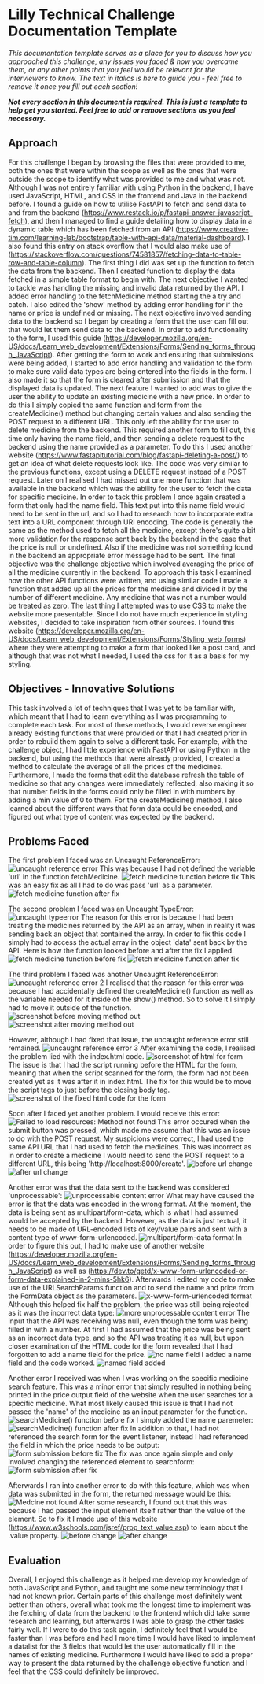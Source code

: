 # Lilly Technical Challenge Documentation Template

*This documentation template serves as a place for you to discuss how you approached this challenge, any issues you faced & how you overcame them, or any other points that you feel would be relevant for the interviewers to know. The text in italics is here to guide you - feel free to remove it once you fill out each section!*

***Not every section in this document is required. This is just a template to help get you started. Feel free to add or remove sections as you feel necessary.***

## Approach
For this challenge I began by browsing the files that were provided to me, both the ones that were within the scope as well as the ones that were outside the scope to identify what was provided to me and what was not. Although I was not entirely familiar with using Python in the backend, I have used JavaScript, HTML, and CSS in the frontend and Java in the backend before. I found a guide on how to utilise FastAPI to fetch and send data to and from the backend (https://www.restack.io/p/fastapi-answer-javascript-fetch), and then I managed to find a guide detailing how to display data in a dynamic table which has been fetched from an API (https://www.creative-tim.com/learning-lab/bootstrap/table-with-api-data/material-dashboard). I also found this entry on stack overflow that I would also make use of (https://stackoverflow.com/questions/74581857/fetching-data-to-table-row-and-table-column). The first thing I did was set up the function to fetch the data from the backend. Then I created function to display the data fetched in a simple table format to begin with. The next objective I wanted to tackle was handling the missing and invalid data returned by the API. I added error handling to the fetchMedicine method starting the a try and catch. I also edited the 'show' method by adding error handling for if the name or price is undefined or missing. The next objective involved sending data to the backend so I began by creating a form that the user can fill out that would let them send data to the backend. In order to add functionality to the form, I used this guide (https://developer.mozilla.org/en-US/docs/Learn_web_development/Extensions/Forms/Sending_forms_through_JavaScript). After getting the form to work and ensuring that submissions were being added, I started to add error handling and validation to the form to make sure valid data types are being entered into the fields in the form. I also made it so that the form is cleared after submission and that the displayed data is updated. The next feature I wanted to add was to give the user the ability to update an existing medicine with a new price. In order to do this I simply copied the same function and form from the createMedicine() method but changing certain values and also sending the POST request to a different URL. This only left the ability for the user to delete medicine from the backend. This required another form to fill out, this time only having the name field, and then sending a delete request to the backend using the name provided as a parameter. To do this I used another website (https://www.fastapitutorial.com/blog/fastapi-deleting-a-post/) to get an idea of what delete requests look like. The code was very similar to the previous functions, except using a DELETE request instead of a POST request. Later on I realised I had missed out one more function that was available in the backend which was the ability for the user to fetch the data for specific medicine. In order to tack this problem I once again created a form that only had the name field. This text put into this name field would need to be sent in the url, and so I had to research how to incorporate extra text into a URL component through URI encoding. The code is generally the same as the method used to fetch all the medicine, except there's quite a bit more validation for the response sent back by the backend in the case that the price is null or undefined. Also if the medicine was not something found in the backend an appropriate error message had to be sent. The final objective was the challenge objective which involved averaging the price of all the medicine currently in the backend. To approach this task I examined how the other API functions were written, and using similar code I made a function that added up all the prices for the medicine and divided it by the number of different medicine. Any medicine that was not a number would be treated as zero. The last thing I attempted was to use CSS to make the website more presentable. Since I do not have much experience in styling websites, I decided to take inspiration from other sources. I found this website (https://developer.mozilla.org/en-US/docs/Learn_web_development/Extensions/Forms/Styling_web_forms) where they were attempting to make a form that looked like a post card, and although that was not what I needed, I used the css for it as a basis for my styling.

## Objectives - Innovative Solutions
This task involved a lot of techniques that I was yet to be familiar with, which meant that I had to learn everything as I was programming to complete each task. For most of these methods, I would reverse engineer already existing functions that were provided or that I had created prior in order to rebuild them again to solve a different task. For example, with the challenge object, I had little experience with FastAPI or using Python in the backend, but using the methods that were already provided, I created a method to calculate the average of all the prices of the medicines. Furthermore, I made the forms that edit the database refresh the table of medicine so that any changes were immediately reflected, also making it so that number fields in the forms could only be filled in with numbers by adding a min value of 0 to them. For the createMedicine() method, I also learned about the different ways that form data could be encoded, and figured out what type of content was expected by the backend.

## Problems Faced
The first problem I faced was an Uncaught ReferenceError:
![uncaught reference error](image.png)
This was because I had not defined the variable 'url' in the function fetchMedicine.
![fetch medicine function before fix](image-1.png)
This was an easy fix as all I had to do was pass 'url' as a parameter.
![fetch medicine function after fix](image-2.png)

The second problem I faced was an Uncaught TypeError:
![uncaught typeerror](image-3.png)
The reason for this error is because I had been treating the medicines returned by the API as an array, when in reality it was sending back an object that contained the array. In order to fix this code I simply had to access the actual array in the object 'data' sent back by the API.
Here is how the function looked before and after the fix I applied.
![fetch medicine function before fix](image-5.png)
![fetch medicine function after fix](image-4.png)

The third problem I faced was another Uncaught ReferenceError:
![uncaught reference error 2](image-6.png)
I realised that the reason for this error was because I had accidentally defined the createMedicine() function as well as the variable needed for it inside of the show() method. So to solve it I simply had to move it outside of the function.
![screenshot before moving method out](image-7.png)
![screenshot after moving method out](image-8.png)

However, although I had fixed that issue, the uncaught reference error still remained.
![uncaught reference error 3](image-9.png)
After examining the code, I realised the problem lied with the index.html code.
![screenshot of html for form](image-10.png)
The issue is that I had the script running before the HTML for the form, meaning that when the script scanned for the form, the form had not been created yet as it was after it in index.html. The fix for this would be to move the script tags to just before the closing body tag.
![screenshot of the fixed html code for the form](image-11.png)

Soon after I faced yet another problem. I would receive this error:
![Failed to load resources: Method not found](image-12.png)
This error occured when the submit button was pressed, which made me assume that this was an issue to do with the POST request. My suspicions were correct, I had used the same API URL that I had used to fetch the medicines. This was incorrect as in order to create a medicine I would need to send the POST request to a different URL, this being 'http://localhost:8000/create'.
![before url change](image-13.png)
![after url change](image-14.png)

Another error was that the data sent to the backend was considered 'unprocessable':
![unprocessable content error](image-15.png)
What may have caused the error is that the data was encoded in the wrong format. At the moment, the data is being sent as multipart/form-data, which is what I had assumed would be accepted by the backend. However, as the data is just textual, it needs to be made of URL-encoded lists of key/value pairs and sent with a content type of www-form-urlencoded.
![multipart/form-data format](image-16.png)
In order to figure this out, I had to make use of another website (https://developer.mozilla.org/en-US/docs/Learn_web_development/Extensions/Forms/Sending_forms_through_JavaScript) as well as (https://dev.to/getd/x-www-form-urlencoded-or-form-data-explained-in-2-mins-5hk6). Afterwards I edited my code to make use of the URLSearchParams function and to send the name and price from the FormData object as the parameters.
![x-www-form-urlencoded format](image-17.png)
Although this helped fix half the problem, the price was still being rejected as it was the incorrect data type:
![more unprocessable content error](image-18.png)
The input that the API was receiving was null, even though the form was being filled in with a number. At first I had assumed that the price was being sent as an incorrect data type, and so the API was treating it as null, but upon closer examination of the HTML code for the form revealed that I had forgotten to add a name field for the price.
![no name field](image-19.png)
I added a name field and the code worked.
![named field added](image-20.png)

Another error I received was when I was working on the specific medicine search feature. This was a minor error that simply resulted in nothing being printed in the price output field of the website when the user searches for a specific medicine. What most likely caused this issue is that I had not passed the 'name' of the medicine as an input parameter for the function.
![searchMedicine() function before fix](image-21.png)
I simply added the name paremeter:
![searchMedicine() function after fix](image-22.png)
In addition to that, I had not referenced the search form for the event listener, instead I had referenced the field in which the price needs to be output:
![form submission before fix](image-23.png)
The fix was once again simple and only involved changing the referenced element to searchform:
![form submission after fix](image-24.png)

Afterwards I ran into another error to do with this feature, which was when data was submitted in the form, the returned message would be this:
![Medcine not found](image-25.png)
After some research, I found out that this was because I had passed the input element itself rather than the value of the element. So to fix it I made use of this website (https://www.w3schools.com/jsref/prop_text_value.asp) to learn about the .value property.
![before change](image-26.png)
![after change](image-27.png)

## Evaluation
Overall, I enjoyed this challenge as it helped me develop my knowledge of both JavaScript and Python, and taught me some new terminology that I had not known prior. Certain parts of this challenge most definitely went better than others, overall what took me the longest time to implement was the fetching of data from the backend to the frontend which did take some research and learning, but afterwards I was able to grasp the other tasks fairly well. If I were to do this task again, I definitely feel that I would be faster than I was before and had I more time I would have liked to implement a datalist for the 3 fields that would let the user automatically fill in the names of existing medicine. Furthermore I would have liked to add a proper way to present the data returned by the challenge objective function and I feel that the CSS could definitely be improved.
